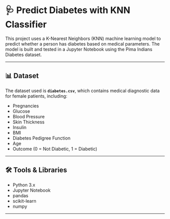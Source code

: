 # 🩺 Predict Diabetes with KNN Classifier

This project uses a K-Nearest Neighbors (KNN) machine learning model to predict whether a person has diabetes based on medical parameters. The model is built and tested in a Jupyter Notebook using the Pima Indians Diabetes dataset.

---

## 📊 Dataset

The dataset used is **`diabetes.csv`**, which contains medical diagnostic data for female patients, including:

- Pregnancies
- Glucose
- Blood Pressure
- Skin Thickness
- Insulin
- BMI
- Diabetes Pedigree Function
- Age
- Outcome (0 = Not Diabetic, 1 = Diabetic)

---

## 🛠 Tools & Libraries

- Python 3.x
- Jupyter Notebook
- pandas
- scikit-learn
- numpy

---
